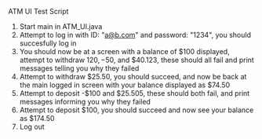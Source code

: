 ATM UI Test Script

1. Start main in ATM_UI.java
2. Attempt to log in with ID: "a@b.com" and password: "1234", you should succesfully log in
3. You should now be at a screen with a balance of $100 displayed, attempt to withdraw $120, -$50, and $40.123, these should all fail and print messages telling you why they failed
4. Attempt to withdraw $25.50, you should succeed, and now be back at the main logged in screen with your balance displayed as $74.50
5. Attempt to deposit -$100 and $25.505, these should both fail, and print messages informing you why they failed
6. Attempt to deposit $100, you should succeed and now see your balance as $174.50
7. Log out